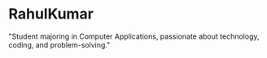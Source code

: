 # RahulKumar
"Student majoring in Computer Applications, passionate about technology, coding, and problem-solving."
